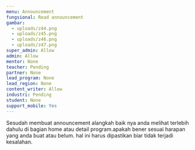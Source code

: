 ```yaml
---
menu: Announcement
fungsional: Read announcement
gambar:
  - uploads/z44.png
  - uploads/z45.png
  - uploads/z46.png
  - uploads/z47.png
super_admin: Allow
admin: Allow
mentor: None
teacher: Pending
partner: None
lead_program: None
lead_region: None
content_writer: Allow
industri: Pending
student: None
support_mobile: Yes
---
```

Sesudah membuat announcement alangkah baik nya anda melihat terlebih dahulu di bagian home atau detail program.apakah bener sesuai harapan yang anda buat atau belum.
hal ini harus dipastikan biar tidak terjadi kesalahan.